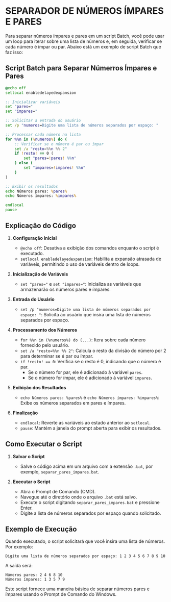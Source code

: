# SEPARADOR DE NÚMEROS ÍMPARES E PARES
Para separar números ímpares e pares em um script Batch, você pode usar um loop para iterar sobre uma lista de números e, em seguida, verificar se cada número é ímpar ou par. Abaixo está um exemplo de script Batch que faz isso:

## Script Batch para Separar Númerros Ímpares e Pares
```bat
@echo off
setlocal enabledelayedexpansion

:: Inicializar variáveis
set "pares="
set "impares="

:: Solicitar a entrada do usuário
set /p "numeros=Digite uma lista de números separados por espaço: "

:: Processar cada número na lista
for %%n in (%numeros%) do (
    :: Verificar se o número é par ou ímpar
    set /a "resto=%%n %% 2"
    if !resto! == 0 (
        set "pares=!pares! %%n"
    ) else (
        set "impares=!impares! %%n"
    )
)

:: Exibir os resultados
echo Números pares: %pares%
echo Números ímpares: %impares%

endlocal
pause
```

## Explicação do Código
1. **Configuração Inicial**
   - `@echo off`: Desativa a exibição dos comandos enquanto o script é executado.
   - `setlocal enabledelayedexpansion`: Habilita a expansão atrasada de variáveis, permitindo o uso de variáveis dentro de loops.

2. **Inicialização de Variáveis**
   - `set "pares="` e `set "impares="`: Inicializa as variáveis que armazenarão os números pares e ímpares.

3. **Entrada do Usuário**
   - `set /p "numeros=Digite uma lista de números separados por espaço: "`: Solicita ao usuário que insira uma lista de números separados por espaço.

4. **Processamento dos Números**
   - `for %%n in (%numeros%) do (...)`: Itera sobre cada número fornecido pelo usuário.
   - `set /a "resto=%%n %% 2"`: Calcula o resto da divisão do número por 2 para determinar se é par ou ímpar.
   - `if !resto! == 0`: Verifica se o resto é 0, indicando que o número é par.
     - Se o número for par, ele é adicionado à variável `pares`.
     - Se o número for ímpar, ele é adicionado à variável `impares`.

5. **Exibição dos Resultados**
   - `echo Números pares: %pares%` e `echo Números ímpares: %impares%`: Exibe os números separados em pares e ímpares.

6. **Finalização**
   - `endlocal`: Reverte as variáveis ao estado anterior ao `setlocal`.
   - `pause`: Mantém a janela do prompt aberta para exibir os resultados.

## Como Executar o Script
1. **Salvar o Script**
   - Salve o código acima em um arquivo com a extensão `.bat`, por exemplo, `separar_pares_impares.bat`.

2. **Executar o Script**
   - Abra o Prompt de Comando (CMD).
   - Navegue até o diretório onde o arquivo `.bat` está salvo.
   - Execute o script digitando `separar_pares_impares.bat` e pressione Enter.
   - Digite a lista de números separados por espaço quando solicitado.

## Exemplo de Execução
Quando executado, o script solicitará que você insira uma lista de números. Por exemplo:

```
Digite uma lista de números separados por espaço: 1 2 3 4 5 6 7 8 9 10
```

A saída será:

```
Números pares: 2 4 6 8 10
Números ímpares: 1 3 5 7 9
```

Este script fornece uma maneira básica de separar números pares e ímpares usando o Prompt de Comando do Windows.